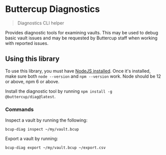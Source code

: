 # Buttercup Diagnostics
> Diagnostics CLI helper

Provides diagnostic tools for examining vaults. This may be used to debug basic vault issues and may be requested by Buttercup staff when working with reported issues.

## Using this library

To use this library, you must have [NodeJS installed](https://nodejs.org/en/download/). Once it's installed, make sure both `node --version` and `npm --version` work. Node should be 12 or above, npm 6 or above.

Install the diagnostic tool by running `npm install -g @buttercup/diag@latest`.

### Commands

Inspect a vault by running the following:

```shell
bcup-diag inspect ~/my/vault.bcup
```

Export a vault by running:

```shell
bcup-diag export ~/my/vault.bcup ~/export.csv
```
